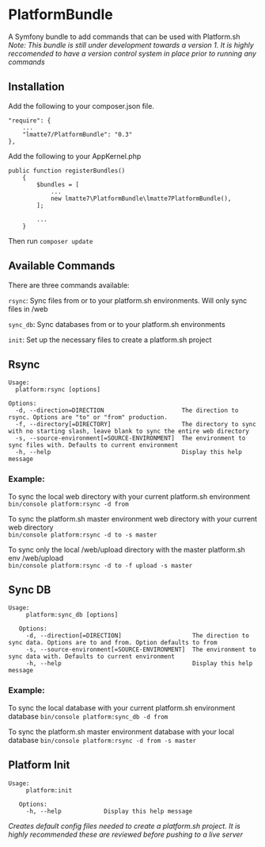 # PlatformBundle
A Symfony bundle to add commands that can be used with Platform.sh  
_Note: This bundle is still under development towards a version 1. It is highly reccomended to have a version control system in place prior to running any commands_

## Installation  
Add the following to your composer.json file.

```
"require": {
    ...
    "lmatte7/PlatformBundle": "0.3"
},
```

Add the following to your AppKernel.php

```
public function registerBundles()
    {
        $bundles = [
            ...
            new lmatte7\PlatformBundle\lmatte7PlatformBundle(),
        ];

        ...
    }
```

Then run `composer update`

## Available Commands

There are three commands available:

`rsync`: Sync files from or to your platform.sh environments. Will only sync files in /web

`sync_db`: Sync databases from or to your platform.sh environments

`init`: Set up the necessary files to create a platform.sh project


## Rsync
```
Usage:
  platform:rsync [options]

Options:
  -d, --direction=DIRECTION                      The direction to rsync. Options are "to" or "from" production.
  -f, --directory[=DIRECTORY]                    The directory to sync with no starting slash, leave blank to sync the entire web directory
  -s, --source-environment[=SOURCE-ENVIRONMENT]  The environment to sync files with. Defaults to current environment
  -h, --help                                     Display this help message
```

### Example:
To sync the local web directory with your current platform.sh environment  
`bin/console platform:rsync -d from`  

To sync the platform.sh master environment web directory with your current web directory  
`bin/console platform:rsync -d to -s master`  

To sync only the local /web/upload directory with the master platform.sh env /web/upload  
`bin/console platform:rsync -d to -f upload -s master`  

## Sync DB
```
Usage:
     platform:sync_db [options]
   
   Options:
     -d, --direction[=DIRECTION]                    The direction to sync data. Options are to and from. Option defaults to from
     -s, --source-environment[=SOURCE-ENVIRONMENT]  The environment to sync data with. Defaults to current environment
     -h, --help                                     Display this help message
```

### Example:
To sync the local database with your current platform.sh environment database
`bin/console platform:sync_db -d from`  

To sync the platform.sh master environment database with your local database
`bin/console platform:rsync -d from -s master`  

## Platform Init
```
Usage:
     platform:init
   
   Options:
     -h, --help            Display this help message
```  

_Creates default config files needed to create a platform.sh project. It is highly recommended these are reviewed before pushing to a live server_ 
